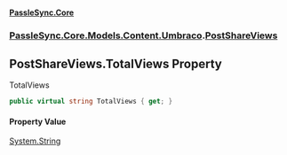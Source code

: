 #### [PassleSync.Core](index.md 'index')
### [PassleSync.Core.Models.Content.Umbraco](PassleSync.Core.Models.Content.Umbraco.md 'PassleSync.Core.Models.Content.Umbraco').[PostShareViews](PassleSync.Core.Models.Content.Umbraco.PostShareViews.md 'PassleSync.Core.Models.Content.Umbraco.PostShareViews')

## PostShareViews.TotalViews Property

TotalViews

```csharp
public virtual string TotalViews { get; }
```

#### Property Value
[System.String](https://docs.microsoft.com/en-us/dotnet/api/System.String 'System.String')